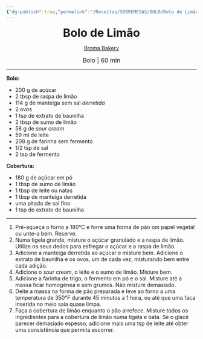 ```yaml
---
{"dg-publish":true,"permalink":"/Receitas/SOBREMESAS/BOLO/Bolo de Limão/","title":"Bolo de Limão","tags":["💚ok"]}
---
```


<div style="text-align: center;"> <span style="font-size: 30px;"><b>Bolo de Limão</b></span> </div>

<span class="center"> <center> [Broma Bakery](https://bromabakery.com/lemon-loaf-starbucks-copycat/) </center></span>

<div style="text-align: center;"> <span style="font-size: 16px;">  Bolo | 60 min </span> </div>

---
**Bolo:**
- 200 g de açúcar
- 2 tbsp de raspa de limão
- 114 g de manteiga sem sal *derretida*
- 2 ovos
- 1 tsp de extrato de baunilha
- 2 tbsp de sumo de limão
- 58 g de *sour cream*
- 59 ml de leite
- 208 g de farinha sem fermento
- 1/2 tsp de sal
- 2 tsp de fermento

**Cobertura:**
- 180 g de açúcar em pó
- 1 tbsp de sumo de limão
- 1 tbsp de leite ou natas
- 1 tbsp de manteiga derretida
- uma pitada de sal fino
- 1 tsp de extrato de baunilha
---
1. Pré-aqueça o forno a 180°C e forre uma forma de pão om papel vegetal ou unte-a bem. Reserve.
2. Numa tigela grande, misture o açúcar granulado e a raspa de limão. Utilize os seus dedos para esfregar o açúcar e a raspa de limão.
3. Adicione a manteiga derretida ao açúcar e misture bem. Adicione o extrato de baunilha e os ovos, um de cada vez, misturando bem entre cada adição.
4. Adicione o sour cream, o leite e o sumo de limão. Misture bem.
5. Adicione a farinha de trigo, o fermento em pó e o sal. Misture até a massa ficar homogénea e sem grumos. Não misture demasiado.
6. Deite a massa na forma de pão preparada e leve ao forno a uma temperatura de 350°F durante 45 minutos a 1 hora, ou até que uma faca inserida no meio saia quase limpa.
7. Faça a cobertura de limão enquanto o pão arrefece. Misture todos os ingredientes para a cobertura de limão numa tigela e bata. Se o glacé parecer demasiado espesso, adicione mais uma tsp de leite até obter uma consistência que permita escorrer.